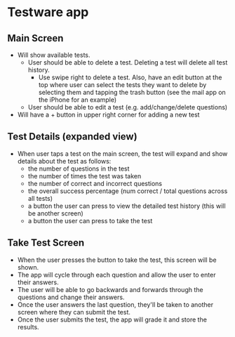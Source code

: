 # Testware app

## Main Screen
* Will show available tests.
  * User should be able to delete a test. Deleting a test will delete all test history.
    * Use swipe right to delete a test. Also, have an edit button at the top
      where user can select the tests they want to delete by selecting them and tapping
      the trash button (see the mail app on the iPhone for an example) 
  * User should be able to edit a test (e.g. add/change/delete questions)
* Will have a + button in upper right corner for adding a new test

## Test Details (expanded view)
* When user taps a test on the main screen, the test will expand and show details about the test as follows:
  * the number of questions in the test
  * the number of times the test was taken
  * the number of correct and incorrect questions
  * the overall success percentage (num correct / total questions across all tests)
  * a button the user can press to view the detailed test history (this will be another screen)
  * a button the user can press to take the test

## Take Test Screen
* When the user presses the button to take the test, this screen will be shown.
* The app will cycle through each question and allow the user to enter their answers.
* The user will be able to go backwards and forwards through the questions and change their answers.
* Once the user answers the last question, they'll be taken to another screen where they can
  submit the test.
* Once the user submits the test, the app will grade it and store the results. 
